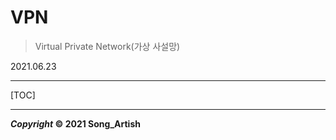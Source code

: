# VPN

> Virtual Private Network(가상 사설망)

2021.06.23

---

[TOC]

---





***Copyright* © 2021 Song_Artish**